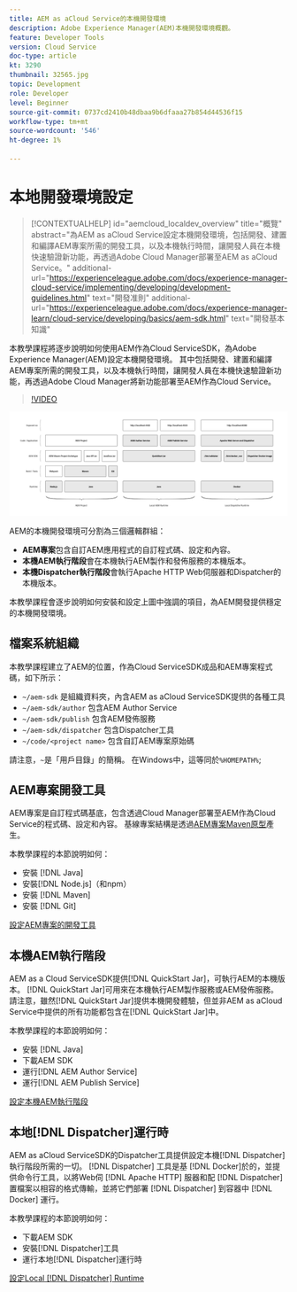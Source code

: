 ```yaml
---
title: AEM as aCloud Service的本機開發環境
description: Adobe Experience Manager(AEM)本機開發環境概觀。
feature: Developer Tools
version: Cloud Service
doc-type: article
kt: 3290
thumbnail: 32565.jpg
topic: Development
role: Developer
level: Beginner
source-git-commit: 0737cd2410b48dbaa9b6dfaaa27b854d44536f15
workflow-type: tm+mt
source-wordcount: '546'
ht-degree: 1%

---
```



# 本地開發環境設定

>[!CONTEXTUALHELP]
>id="aemcloud_localdev_overview"
>title="概覽"
>abstract="為AEM as aCloud Service設定本機開發環境，包括開發、建置和編譯AEM專案所需的開發工具，以及本機執行時間，讓開發人員在本機快速驗證新功能，再透過Adobe Cloud Manager部署至AEM as aCloud Service。"
>additional-url="https://experienceleague.adobe.com/docs/experience-manager-cloud-service/implementing/developing/development-guidelines.html" text="開發准則"
>additional-url="https://experienceleague.adobe.com/docs/experience-manager-learn/cloud-service/developing/basics/aem-sdk.html" text="開發基本知識"

本教學課程將逐步說明如何使用AEM作為Cloud ServiceSDK，為Adobe Experience Manager(AEM)設定本機開發環境。 其中包括開發、建置和編譯AEM專案所需的開發工具，以及本機執行時間，讓開發人員在本機快速驗證新功能，再透過Adobe Cloud Manager將新功能部署至AEM作為Cloud Service。

>[!VIDEO](https://video.tv.adobe.com/v/32565/?quality=12&learn=on)

![AEM as aCloud Service本機開發環境技術堆疊](./assets/overview/aem-sdk-technology-stack.png)

AEM的本機開發環境可分割為三個邏輯群組：

+ __AEM專案__&#x200B;包含自訂AEM應用程式的自訂程式碼、設定和內容。
+ __本機AEM執行階段__&#x200B;會在本機執行AEM製作和發佈服務的本機版本。
+ __本機Dispatcher執行階段__&#x200B;會執行Apache HTTP Web伺服器和Dispatcher的本機版本。

本教學課程會逐步說明如何安裝和設定上圖中強調的項目，為AEM開發提供穩定的本機開發環境。

## 檔案系統組織

本教學課程建立了AEM的位置，作為Cloud ServiceSDK成品和AEM專案程式碼，如下所示：

+ `~/aem-sdk` 是組織資料夾，內含AEM as aCloud ServiceSDK提供的各種工具
+ `~/aem-sdk/author` 包含AEM Author Service
+ `~/aem-sdk/publish` 包含AEM發佈服務
+ `~/aem-sdk/dispatcher` 包含Dispatcher工具
+ `~/code/<project name>` 包含自訂AEM專案原始碼

請注意，`~`是「用戶目錄」的簡稱。 在Windows中，這等同於`%HOMEPATH%`;

## AEM專案開發工具

AEM專案是自訂程式碼基底，包含透過Cloud Manager部署至AEM作為Cloud Service的程式碼、設定和內容。 基線專案結構是透過[AEM專案Maven原型](https://github.com/adobe/aem-project-archetype)產生。

本教學課程的本節說明如何：

+ 安裝 [!DNL Java]
+ 安裝[!DNL Node.js]（和npm）
+ 安裝 [!DNL Maven]
+ 安裝 [!DNL Git]

[設定AEM專案的開發工具](./development-tools.md)

## 本機AEM執行階段

AEM as a Cloud ServiceSDK提供[!DNL QuickStart Jar]，可執行AEM的本機版本。 [!DNL QuickStart Jar]可用來在本機執行AEM製作服務或AEM發佈服務。 請注意，雖然[!DNL QuickStart Jar]提供本機開發體驗，但並非AEM as aCloud Service中提供的所有功能都包含在[!DNL QuickStart Jar]中。

本教學課程的本節說明如何：

+ 安裝 [!DNL Java]
+ 下載AEM SDK
+ 運行[!DNL AEM Author Service]
+ 運行[!DNL AEM Publish Service]

[設定本機AEM執行階段](./aem-runtime.md)

## 本地[!DNL Dispatcher]運行時

AEM as aCloud ServiceSDK的Dispatcher工具提供設定本機[!DNL Dispatcher]執行階段所需的一切。 [!DNL Dispatcher] 工具是基 [!DNL Docker]於的，並提供命令行工具，以將Web伺 [!DNL Apache HTTP] 服器和配 [!DNL Dispatcher] 置檔案以相容的格式傳輸，並將它們部署 [!DNL Dispatcher] 到容器中 [!DNL Docker] 運行。

本教學課程的本節說明如何：

+ 下載AEM SDK
+ 安裝[!DNL Dispatcher]工具
+ 運行本地[!DNL Dispatcher]運行時

[設定Local [!DNL Dispatcher] Runtime](./dispatcher-tools.md)
